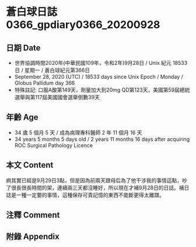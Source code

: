 [_metadata_:encoding]: - "utf-8"
[_metadata_:language]: - "zh-Hant-TW"
[_metadata_:fileformat]: - "markdown"
[_metadata_:MIME_type]: - "text/plain"
[_metadata_:markdown_version]: - "commonmark version 0.29"
[_metadata_:markdown_spec]: - "https://spec.commonmark.org/0.29/"

# 蒼白球日誌0366_gpdiary0366_20200928 #

## 日期 Date ##

* 世界協調時間2020年(中華民國109年，令和2年)9月28日 / Unix 紀元 18533 日 / 星期一 / 蒼白球紀元第366日
* September 28, 2020 (UTC) / 18533 days since Unix Epoch / Monday / Globus Pallidum day 366
* 特殊註記: 口服A酸第149天，劑量加大到20mg QD第123天，美國第59屆總統選舉與第117屆美國國會選舉倒數39天

## 年齡 Age ##

* 34 歲 5 個月 5 天 / 成為病理專科醫師 2 年 11 個月 16 天
* 34 years 5 months 5 days old / 2 years 11 months 16 days after acquiring ROC Surgical Pathology Licence

## 本文 Content ##

痾其實已經是9月29日3點，但是因為前兩天跟母后為了他干涉我的事情這點，吵了很長很長時間的架，連續兩三天都沒睡好，所以現在才補9月28日的日誌。補日誌是一種一定要的事情，這種保存可貴記憶的東西不能斷更得太離譜。

## 注釋 Comment ##

## 附錄 Appendix ##

